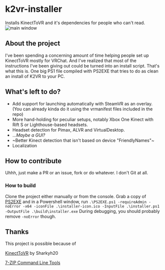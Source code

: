 # k2vr-installer
Installs KinectToVR and it's dependencies for people who can't read.
![main window](https://raytracing-benchmarks.are-really.cool/3trww15.png)

## About the project
I've been spending a concerning amount of time helping people set up KinectToVR mostly for VRChat.  And I've realized that most of the instructions I've been giving out could be turned into an install script.  That's what this is.  One big PS1 file compiled with PS2EXE that tries to do as clean an install of K2VR to your PC.

## What's left to do?
- Add support for launching automatically with SteamVR as an overlay.
(You can already kinda do it using the vrmanifest files included in the repo)
- More hand-holding for peculiar setups, notably Xbox One Kinect with Rift S or Lighthouse-based headsets.
- Headset detection for Pimax, ALVR and VirtualDesktop.
- ...*Maybe a GUI?*
- ~Better Kinect detection that isn't based on device "FriendlyNames"~
- Localization

## How to contribute
Uhhh, just make a PR or an issue, fork or do whatever. I don't Git at all.
### How to build
Clone the project either manually or from the console.
Grab a copy of [PS2EXE](https://gallery.technet.microsoft.com/scriptcenter/PS2EXE-GUI-Convert-e7cb69d5) and in a Powershell window, run
```.\PS2EXE.ps1 -requireAdmin -noError -x64 -iconFile .\installer-icon.ico -InputFile .\installer.ps1 -OutputFile .\build\installer.exe```
During debugging, you should probably remove `-noError` though.

## Thanks
This project is possible because of

[KinectToVR](https://github.com/sharkyh20/KinectToVR) by Sharkyh20

[7-ZIP Command Line Tools](https://www.7-zip.org/download.html)
